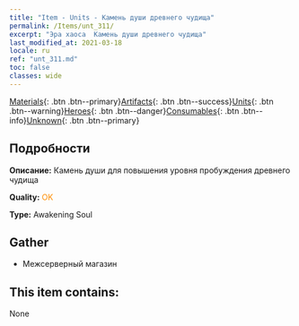 ```yaml
---
title: "Item - Units - Камень души древнего чудища"
permalink: /Items/unt_311/
excerpt: "Эра хаоса  Камень души древнего чудища"
last_modified_at: 2021-03-18
locale: ru
ref: "unt_311.md"
toc: false
classes: wide
---
```

 [Materials](/ru/Items/){: .btn .btn--primary}[Artifacts](/ru/Items/Artifacts/){: .btn .btn--success}[Units](/ru/Items/Units/){: .btn .btn--warning}[Heroes](/ru/Items/Heroes/){: .btn .btn--danger}[Consumables](/ru/Items/Consumables/){: .btn .btn--info}[Unknown](/ru/Items/Unknown/){: .btn .btn--primary}

## Подробности
 **Описание:** Камень души для повышения уровня пробуждения древнего чудища

 **Quality:** <span style="color: #FF8C00">OK</span>

 **Type:** Awakening Soul

## Gather

*    Межсерверный магазин 

## This item contains:

  None

